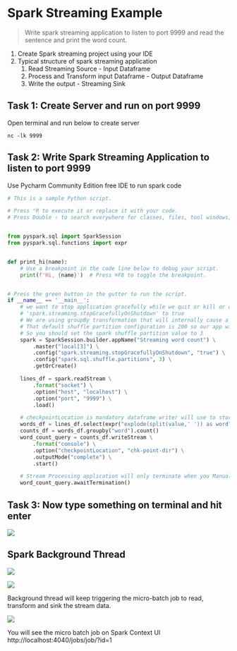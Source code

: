 # Spark Streaming Example
> Write spark streaming application to listen to port 9999 and read the sentence and print the word count. 
1. Create Spark streaming project using your IDE
2. Typical structure of spark streaming application
    1. Read Streaming Source - Input Dataframe
    2. Process and Transform input Dataframe - Output Dataframe
    3. Write the output - Streaming Sink
## Task 1: Create Server and run on port 9999 

Open terminal and run below to create server 
```
nc -lk 9999
```
## Task 2: Write Spark Streaming Application to listen to port 9999

Use Pycharm Community Edition free IDE to run spark code 

```python
# This is a sample Python script.

# Press ⌃R to execute it or replace it with your code.
# Press Double ⇧ to search everywhere for classes, files, tool windows, actions, and settings.


from pyspark.sql import SparkSession
from pyspark.sql.functions import expr


def print_hi(name):
    # Use a breakpoint in the code line below to debug your script.
    print(f'Hi, {name}')  # Press ⌘F8 to toggle the breakpoint.


# Press the green button in the gutter to run the script.
if __name__ == '__main__':
    # we want to stop application gracefully while we quit or kill or on exception so add
    # 'spark.streaming.stopGracefullyOnShutdown' to true
    # We are using groupBy transformation that will internally cause a shuffle operation.
    # That default shuffle partition configuration is 200 so our app will run slow
    # So you should set the spark shuffle partition value to 3
    spark = SparkSession.builder.appName("Streaming word count") \
        .master("local[3]") \
        .config("spark.streaming.stopGracefullyOnShutdown", "true") \
        .config("spark.sql.shuffle.partitions", 3) \
        .getOrCreate()

    lines_df = spark.readStream \
        .format("socket") \
        .option("host", "localhost") \
        .option("port", "9999") \
        .load()

    # checkpointLocation is mandatory dataframe writer will use to store the progress information
    words_df = lines_df.select(expr("explode(split(value,' ')) as word"))
    counts_df = words_df.groupby("word").count()
    word_count_query = counts_df.writeStream \
        .format("console") \
        .option("checkpointLocation", "chk-point-dir") \
        .outputMode("complete") \
        .start()

    # Stream Processing application will only terminate when you Manual Stop or Kill or Exception & shut down gracefully
    word_count_query.awaitTermination()

```
## Task 3: Now type something on terminal and hit enter
![](https://i.imgur.com/wSAWPo2.png)

## Spark Background Thread
![](https://i.imgur.com/2Fp4REK.png)

![](https://i.imgur.com/sBs6gYd.png)

Background thread will keep triggering the micro-batch job to read, transform and sink the stream data. 

![](https://i.imgur.com/9XZ8DV1.png)

You will see the micro batch job on Spark Context UI 
http://localhost:4040/jobs/job/?id=1 